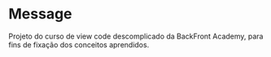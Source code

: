 # Message

Projeto do curso de view code descomplicado da BackFront Academy, para fins de fixação dos conceitos aprendidos.
